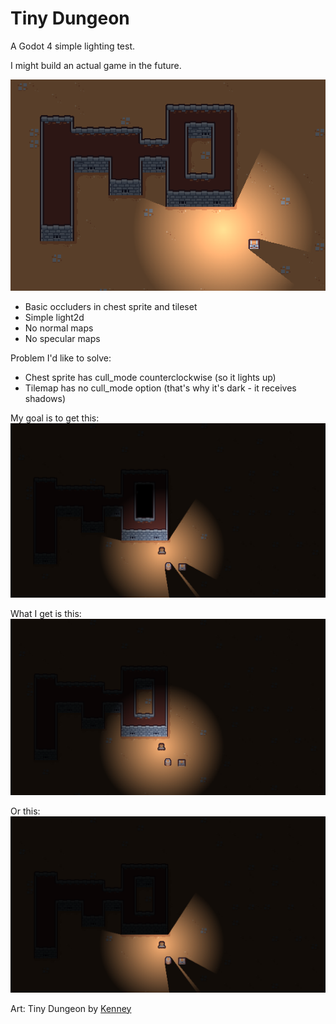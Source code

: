 # Tiny Dungeon
A Godot 4 simple lighting test.

I might build an actual game in the future.

![Screenshot](assets/screenshots/01.png "Main Scene")
* Basic occluders in chest sprite and tileset
* Simple light2d
* No normal maps
* No specular maps

Problem I'd like to solve:

* Chest sprite has cull_mode counterclockwise (so it lights up)
* Tilemap has no cull_mode option (that's why it's dark - it receives shadows)

My goal is to get this:
![Screenshot](assets/screenshots/04.png "Sprites lit and shadows around")

What I get is this:
![Screenshot](assets/screenshots/02.png "Sprites lit and shadows around")

Or this:
![Screenshot](assets/screenshots/03.png "Sprites lit and shadows around")

Art: Tiny Dungeon by [Kenney](https://www.kenney.nl/assets/tiny-dungeon)
